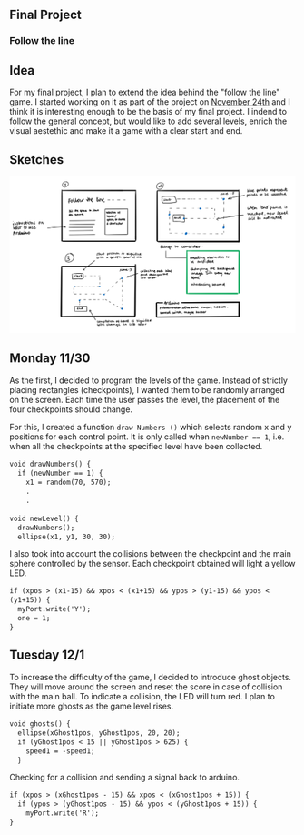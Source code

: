 ## Final Project
### Follow the line

## Idea
For my final project, I plan to extend the idea behind the "follow the line" game. I started working on it as part of the project on [November 24th](https://drive.google.com/file/d/1NHkftkh1YBJvv7NzOJ9rMNpQoOk1TNax/view?usp=sharing) and I think it is interesting enough to be the basis of my final project. I indend to follow the general concept, but would like to add several levels, enrich the visual aestethic and make it a game with a clear start and end.

## Sketches
<img src= "https://github.com/martapienkosz/interactivemedia/blob/master/Media/finalproject_sketch.png" width= "1100">

## Monday 11/30
As the first, I decided to program the levels of the game. Instead of strictly placing rectangles (checkpoints), I wanted them to be randomly arranged on the screen. Each time the user passes the level, the placement of the four checkpoints should change.

For this, I created a function `draw Numbers ()` which selects random x and y positions for each control point. It is only called when `newNumber == 1`, i.e. when all the checkpoints at the specified level have been collected.

````
void drawNumbers() {
  if (newNumber == 1) {
    x1 = random(70, 570);
    .
    .
    
void newLevel() {
  drawNumbers();
  ellipse(x1, y1, 30, 30);
````

I also took into account the collisions between the checkpoint and the main sphere controlled by the sensor. Each checkpoint obtained will light a yellow LED.

````
if (xpos > (x1-15) && xpos < (x1+15) && ypos > (y1-15) && ypos < (y1+15)) {
  myPort.write('Y');
  one = 1;
}
````

## Tuesday 12/1
To increase the difficulty of the game, I decided to introduce ghost objects. They will move around the screen and reset the score in case of collision with the main ball. To indicate a collision, the LED will turn red. I plan to initiate more ghosts as the game level rises.

````
void ghosts() {
  ellipse(xGhost1pos, yGhost1pos, 20, 20);
  if (yGhost1pos < 15 || yGhost1pos > 625) {
    speed1 = -speed1;
  }
```` 

Checking for a collision and sending a signal back to arduino.
````
if (xpos > (xGhost1pos - 15) && xpos < (xGhost1pos + 15)) {
  if (ypos > (yGhost1pos - 15) && ypos < (yGhost1pos + 15)) {
    myPort.write('R');
}
````
   

